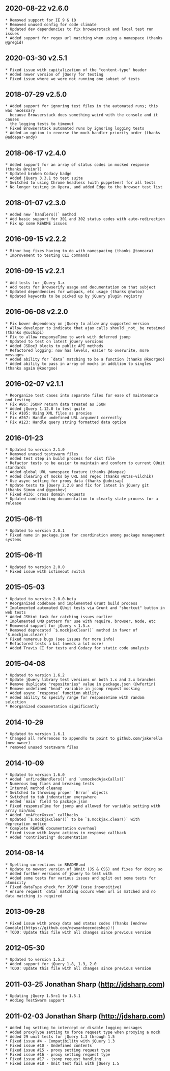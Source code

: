 ## 2020-08-22 v2.6.0
    * Removed support for IE 9 & 10
    * Removed unused config for code climate
    * Updated dev dependencies to fix browserstack and local test run issues
    * Added support for regex url matching when using a namespace (thanks @gregid)

## 2020-03-30 v2.5.1
    * Fixed issue with capitalization of the "content-type" header
    * Added newer version of jQuery for testing
    * Fixed issue where we were not running one subset of tests

## 2018-07-29 v2.5.0
    * Added support for ignoring test files in the automated runs; this was necessary
      because Browserstack does something weird with the console and it causes
      the logging tests to timeout
    * Fixed Browserstack automated runs by ignoring logging tests
    * Added an option to reverse the mock handler priority order (thanks @addepar-andy)

## 2018-06-17 v2.4.0
    * Added support for an array of status codes in mocked response (thanks @reinrl)
    * Updated broken Codacy badge
    * Added jQuery 3.3.1 to test suite
    * Switched to using Chrome headless (with puppeteer) for all tests
    * No longer testing in Opera, and added Edge to the browser test list

## 2018-01-07 v2.3.0
    * Added new `handlers()` method
    * Add basic support for 301 and 302 status codes with auto-redirection
    * Fix up some README issues

## 2016-09-15 v2.2.2
    * Minor bug fixes having to do with namespacing (thanks @tomeara)
    * Improvement to testing CLI commands

## 2016-09-15 v2.2.1
    * Add tests for jQuery 3.x
    * Add tests for Browserify usage and documentation on that subject
    * Updated dependencies for webpack, etc usage (thanks @hotoo)
    * Updated keywords to be picked up by jQuery plugin registry

## 2016-06-08 v2.2.0
    * Fix bower dependency on jQuery to allow any supported version
    * Allow developer to indicate that ajax calls should _not_ be retained (thanks @suchipi)
    * Fix to allow responseTime to work with deferred jsonp
    * Updated to test on latest jQuery versions
    * Added JSDoc3 blocks to public API methods
    * Refactored logging: now has levels, easier to overwrite, more messages
    * Added ability for `data` matching to be a function (thanks @koorgoo)
    * Added ability to pass in array of mocks in addition to singles (thanks again @koorgoo)

## 2016-02-07 v2.1.1
	* Reorganize test cases into separate files for ease of maintenance and testing
	* Fix #86: JSONP return data treated as JSON
	* Added jQuery 1.12.0 to test quite
	* Fix #105: Using XML files as proxies
	* Fix #267: Handle undefined URL argument correctly
	* Fix #123: Handle query string formatted data option

## 2016-01-23
    * Updated to version 2.1.0
    * Removed unused testswarm files
    * Added test step in build process for dist file
    * Refactor tests to be easier to maintain and conform to current QUnit standards
    * Added global URL namespace feature (thanks @danpaz)
    * Added clearing of mocks by URL and regex (thanks @stas-vilchik)
    * Use async setting for proxy data (thanks @udnisap)
    * Update tests to jQuery 2.2.0 and fix for latest in jQuery git (thanks Simon and @gyoshev)
    * Fixed #136: cross domain requests
    * Updated contributing documentation to clearly state process for a release

## 2015-06-11
    * Updated to version 2.0.1
    * Fixed name in package.json for coordination among package management systems

## 2015-06-11
    * Updated to version 2.0.0
    * Fixed issue with isTimeout switch

## 2015-05-03
    * Updated to version 2.0.0-beta
    * Reorganized codebase and implemented Grunt build process
    * Implemented automated QUnit tests via Grunt and "shortcut" button in web tests
    * Added JSHint task for catching issues earlier
    * Implemented UMD pattern for use with require, browser, Node, etc
    * Removesd support for jQuery < 1.5.x
    * Removed deprecated `$.mockjaxClear()` method in favor of `$.mockjax.clear()`
    * Fixed numerous bugs (see issues for more info)
    * Refactored tests a bit (needs a lot more)
    * Added Travis CI for tests and Codacy for static code analysis

## 2015-04-08
    * Updated to version 1.6.2
    * Update jQuery library test versions on both 1.x and 2.x branches
    * Remove duplicate "repositories" value in package.json (@wfortin)
    * Remove undefined "head" variable in jsonp request mocking
    * Added async `response` function ability
    * Added ability to specify range for responseTime with random selection
    * Reorganized documentation significantly

## 2014-10-29
    * Updated to version 1.6.1
    * Changed all references to appendTo to point to github.com/jakerella (new owner)
    * removed unused testswarm files

## 2014-10-09
    * Updated to version 1.6.0
    * Added `unfiredHandlers()` and `unmockedAjaxCalls()`
    * Numerous bug fixes and breaking tests
    * Internal method cleanup
    * Switched to throwing proper `Error` objects
    * Switched to tab indentation everywhere
    * Added `main` field to package.json
    * Fixed responseTime for jsonp and allowed for variable setting with array min/max
    * Added `onAfterXxxxx` callbacks
    * Updated `$.mockjaxClear()` to be `$.mockjax.clear()` with deprecation notice
    * Complete README documentation overhaul
    * Fixed issue with Async actions in response callback
    * Added "contributing" documentation

## 2014-08-14
    * Spelling corrections in README.md
    * Update to newest version of QUnit (JS & CSS) and fixes for doing so
    * Added further versions of jQuery to test with
    * Added some tests for various issues and split out some tests for atomicity
    * Fixed dataType check for JSONP (case insensitive)
    * ensure request `data` matching occurs when url is matched and no data matching is required

## 2013-09-28
	* Fixed issue with proxy data and status codes (Thanks [Andrew Goodale](https://github.com/newyankeecodeshop)!)
	* TODO: Update this file with all changes since previous version

## 2012-05-30
	* Updated to version 1.5.2
	* Added support for jQuery 1.8, 1.9, 2.0
	* TODO: Update this file with all changes since previous version

## 2011-03-25   Jonathan Sharp (http://jdsharp.com)
    * Updating jQuery 1.5rc1 to 1.5.1
	* Adding TestSwarm support

## 2011-02-03	Jonathan Sharp (http://jdsharp.com)
	* Added log setting to intercept or disable logging messages
	* Added proxyType setting to force request type when proxying a mock
	* Added 29 unit tests for jQuery 1.3 through 1.5
	* Fixed issue #4 - Compatibility with jQuery 1.3
	* Fixed issue #10 - Undefined contents
	* Fixed issue #15 - proxy setting request type
	* Fixed issue #16 - proxy setting request type
	* Fixed issue #17 - jsonp request handling
	* Fixed issue #18 - Unit test fail with jQuery 1.5
